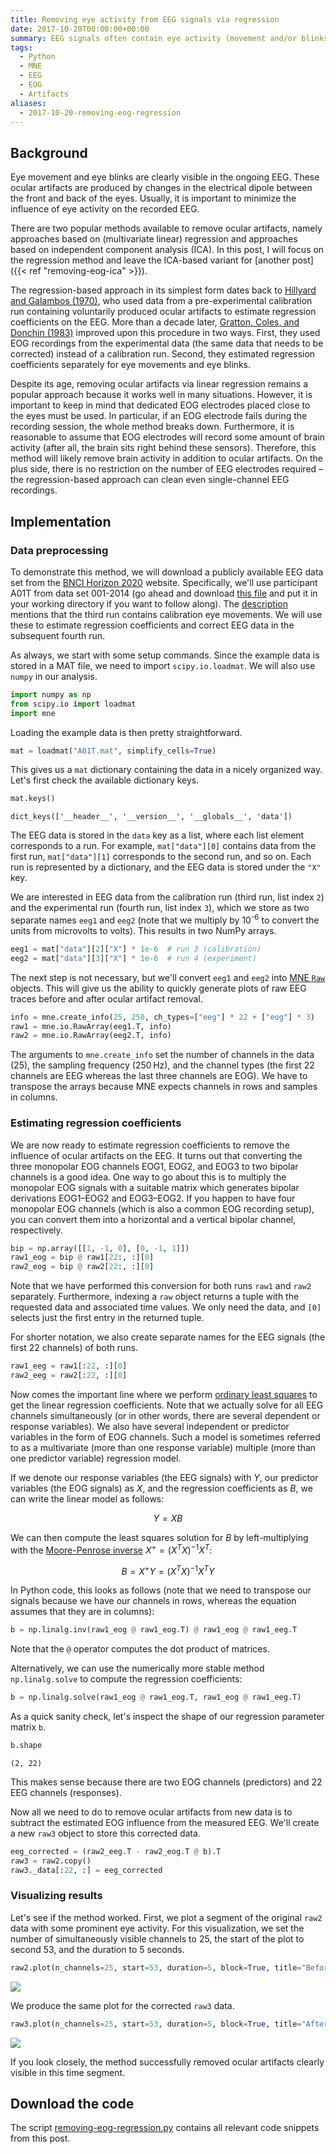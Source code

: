 ```yaml
---
title: Removing eye activity from EEG signals via regression
date: 2017-10-20T00:00:00+00:00
summary: EEG signals often contain eye activity (movement and/or blinks), which usually needs to be removed before performing EEG analysis. In this post, I show how to get rid of ocular artifacts using a regression-based approach.
tags:
  - Python
  - MNE
  - EEG
  - EOG
  - Artifacts
aliases:
  - 2017-10-20-removing-eog-regression
---
```


## Background
Eye movement and eye blinks are clearly visible in the ongoing EEG. These ocular artifacts are produced by changes in the electrical dipole between the front and back of the eyes. Usually, it is important to minimize the influence of eye activity on the recorded EEG.

There are two popular methods available to remove ocular artifacts, namely approaches based on (multivariate linear) regression and approaches based on independent component analysis (ICA). In this post, I will focus on the regression method and leave the ICA-based variant for [another post]({{< ref "removing-eog-ica" >}}).

The regression-based approach in its simplest form dates back to [Hillyard and Galambos (1970)](https://www.sciencedirect.com/science/article/pii/0013469470901859), who used data from a pre-experimental calibration run containing voluntarily produced ocular artifacts to estimate regression coefficients on the EEG. More than a decade later, [Gratton, Coles, and Donchin (1983)](https://www.sciencedirect.com/science/article/pii/0013469483901359) improved upon this procedure in two ways. First, they used EOG recordings from the experimental data (the same data that needs to be corrected) instead of a calibration run. Second, they estimated regression coefficients separately for eye movements and eye blinks.

Despite its age, removing ocular artifacts via linear regression remains a popular approach because it works well in many situations. However, it is important to keep in mind that dedicated EOG electrodes placed close to the eyes must be used. In particular, if an EOG electrode fails during the recording session, the whole method breaks down. Furthermore, it is reasonable to assume that EOG electrodes will record some amount of brain activity (after all, the brain sits right behind these sensors). Therefore, this method will likely remove brain activity in addition to ocular artifacts. On the plus side, there is no restriction on the number of EEG electrodes required &ndash; the regression-based approach can clean even single-channel EEG recordings.

## Implementation
### Data preprocessing
To demonstrate this method, we will download a publicly available EEG data set from the [BNCI Horizon 2020](http://bnci-horizon-2020.eu/database/data-sets) website. Specifically, we'll use participant A01T from data set 001-2014 (go ahead and download [this file](http://bnci-horizon-2020.eu/database/data-sets/001-2014/A01T.mat) and put it in your working directory if you want to follow along). The [description](http://bnci-horizon-2020.eu/database/data-sets/001-2014/description.pdf) mentions that the third run contains calibration eye movements. We will use these to estimate regression coefficients and correct EEG data in the subsequent fourth run.

As always, we start with some setup commands. Since the example data is stored in a MAT file, we need to import `scipy.io.loadmat`. We will also use `numpy` in our analysis.

```python
import numpy as np
from scipy.io import loadmat
import mne
```

Loading the example data is then pretty straightforward.

```python
mat = loadmat("A01T.mat", simplify_cells=True)
```

This gives us a `mat` dictionary containing the data in a nicely organized way. Let's first check the available dictionary keys.

```python
mat.keys()
```

```
dict_keys(['__header__', '__version__', '__globals__', 'data'])
```

The EEG data is stored in the `data` key as a list, where each list element corresponds to a run. For example, `mat["data"][0]` contains data from the first run, `mat["data"][1]` corresponds to the second run, and so on. Each run is represented by a dictionary, and the EEG data is stored under the `"X"` key.

We are interested in EEG data from the calibration run (third run, list index `2`) and the experimental run (fourth run, list index `3`), which we store as two separate names `eeg1` and `eeg2` (note that we multiply by 10<sup>-6</sup> to convert the units from microvolts to volts). This results in two NumPy arrays.

```python
eeg1 = mat["data"][2]["X"] * 1e-6  # run 3 (calibration)
eeg2 = mat["data"][3]["X"] * 1e-6  # run 4 (experiment)
```

The next step is not necessary, but we'll convert `eeg1` and `eeg2` into [MNE `Raw`](https://mne.tools/stable/generated/mne.io.Raw.html) objects. This will give us the ability to quickly generate plots of raw EEG traces before and after ocular artifact removal.

```python
info = mne.create_info(25, 250, ch_types=["eeg"] * 22 + ["eog"] * 3)
raw1 = mne.io.RawArray(eeg1.T, info)
raw2 = mne.io.RawArray(eeg2.T, info)
```

The arguments to `mne.create_info` set the number of channels in the data (25), the sampling frequency (250&#8239;Hz), and the channel types (the first 22 channels are EEG whereas the last three channels are EOG). We have to transpose the arrays because MNE expects channels in rows and samples in columns.

### Estimating regression coefficients
We are now ready to estimate regression coefficients to remove the influence of ocular artifacts on the EEG. It turns out that converting the three monopolar EOG channels EOG1, EOG2, and EOG3 to two bipolar channels is a good idea. One way to go about this is to multiply the monopolar EOG signals with a suitable matrix which generates bipolar derivations EOG1&ndash;EOG2 and EOG3&ndash;EOG2. If you happen to have four monopolar EOG channels (which is also a common EOG recording setup), you can convert them into a horizontal and a vertical bipolar channel, respectively.

```python
bip = np.array([[1, -1, 0], [0, -1, 1]])
raw1_eog = bip @ raw1[22:, :][0]
raw2_eog = bip @ raw2[22:, :][0]
```

Note that we have performed this conversion for both runs `raw1` and `raw2` separately. Furthermore, indexing a `raw` object returns a tuple with the requested data and associated time values. We only need the data, and `[0]` selects just the first entry in the returned tuple.

For shorter notation, we also create separate names for the EEG signals (the first 22 channels) of both runs.

```python
raw1_eeg = raw1[:22, :][0]
raw2_eeg = raw2[:22, :][0]
```

Now comes the important line where we perform [ordinary least squares](https://en.wikipedia.org/wiki/Ordinary_least_squares#Estimation) to get the linear regression coefficients. Note that we actually solve for all EEG channels simultaneously (or in other words, there are several dependent or response variables). We also have several independent or predictor variables in the form of EOG channels. Such a model is sometimes referred to as a multivariate (more than one response variable) multiple (more than one predictor variable) regression model.

If we denote our response variables (the EEG signals) with $Y$, our predictor variables (the EOG signals) as $X$, and the regression coefficients as $B$, we can write the linear model as follows:

$$Y = X B$$

We can then compute the least squares solution for $B$ by left-multiplying with the [Moore-Penrose inverse](https://en.wikipedia.org/wiki/Moore%E2%80%93Penrose_inverse) $X^+ = (X^T X)^{-1} X^T$:

$$B = X^+ Y = (X^T X)^{-1} X^T Y$$

In Python code, this looks as follows (note that we need to transpose our signals because we have our channels in rows, whereas the equation assumes that they are in columns):

```python
b = np.linalg.inv(raw1_eog @ raw1_eog.T) @ raw1_eog @ raw1_eeg.T
```

Note that the `@` operator computes the dot product of matrices.

Alternatively, we can use the numerically more stable method `np.linalg.solve` to compute the regression coefficients:

```python
b = np.linalg.solve(raw1_eog @ raw1_eog.T, raw1_eog @ raw1_eeg.T)
```

As a quick sanity check, let's inspect the shape of our regression parameter matrix `b`.

```python
b.shape
```

```
(2, 22)
```

This makes sense because there are two EOG channels (predictors) and 22 EEG channels (responses).

Now all we need to do to remove ocular artifacts from new data is to subtract the estimated EOG influence from the measured EEG. We'll create a new `raw3` object to store this corrected data.

```python
eeg_corrected = (raw2_eeg.T - raw2_eog.T @ b).T
raw3 = raw2.copy()
raw3._data[:22, :] = eeg_corrected
```

### Visualizing results
Let's see if the method worked. First, we plot a segment of the original `raw2` data with some prominent eye activity. For this visualization, we set the number of simultaneously visible channels to 25, the start of the plot to second 53, and the duration to 5 seconds.

```python
raw2.plot(n_channels=25, start=53, duration=5, block=True, title="Before")
```

![](/images/original_with_eog.png)

We produce the same plot for the corrected `raw3` data.

```python
raw3.plot(n_channels=25, start=53, duration=5, block=True, title="After")
```

![](/images/corrected_without_eog.png)

If you look closely, the method successfully removed ocular artifacts clearly visible in this time segment.

## Download the code
The script [removing-eog-regression.py](/code/removing-eog-regression.py) contains all relevant code snippets from this post.